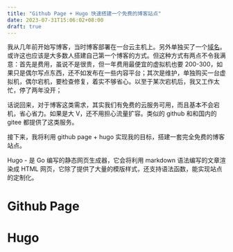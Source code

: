 ```yaml
---
title: "Github Page + Hugo 快速搭建一个免费的博客站点"
date: 2023-07-31T15:06:02+08:00
draft: true
---
```


我从几年前开始写博客，当时博客部署在一台云主机上。另外单独买了一个[域名](https://poloxue.com)。或许这也应该是大多数人搭建自己第一个博客的方式。但这种方式有两点不令我满意：首先是费用，虽说不是很贵，但一年费用最便宜的虚拟机也要 200-300，如果只是偶尔写点东西，还不如发布在一些内容平台；其次是维护，单独购买一台虚拟机，偶尔宕机，要检查修复，着实不够省心。以至于某次宕机后，我又工作太忙，停了两年没开；

话说回来，对于博客这类需求，其实我们有免费的云服务可用，而且基本不会宕机，省心省力。如果是大 V，还不用担心流量扩容。类似的 github 和和国内的 gitee 都提供了这类服务。

接下来，我将利用 github page + hugo 实现我的目标，搭建一套完全免费的博客站点。

Hugo - 是 Go 编写的静态网页生成器，它会将利用 markdown 语法编写的文章渲染成 HTML 网页，它除了提供了大量的模版样式，还支持语法函数，能实现站点的定制化。

# Github Page

# Hugo 



